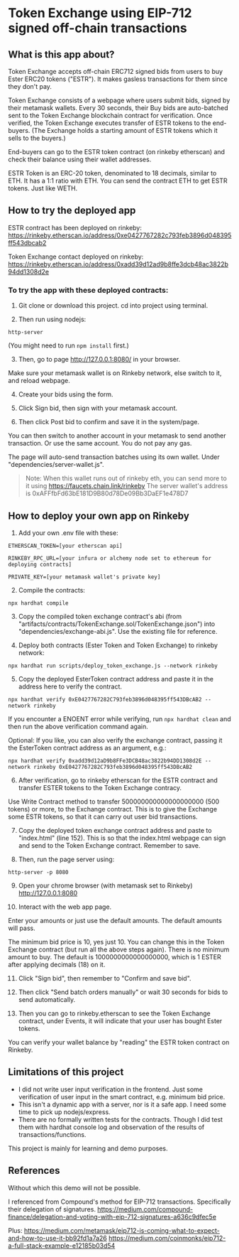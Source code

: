 # Token Exchange using EIP-712 signed off-chain transactions


## What is this app about?

Token Exchange accepts off-chain ERC712 signed bids from users to buy Ester ERC20 tokens ("ESTR"). 
It makes gasless transactions for them since they don't pay.

Token Exchange consists of a webpage where users submit bids, signed by their metamask wallets.
Every 30 seconds, their Buy bids are auto-batched sent to the Token Exchange blockchain contract for verification.
Once verified, the Token Exchange executes transfer of ESTR tokens to the end-buyers. 
(The Exchange holds a starting amount of ESTR tokens which it sells to the buyers.)

End-buyers can go to the ESTR token contract (on rinkeby etherscan) and check their balance using their wallet addresses.

ESTR Token is an ERC-20 token, denominated to 18 decimals, similar to ETH. 
It has a 1:1 ratio with ETH. You can send the contract ETH to get ESTR tokens. Just like WETH.


## How to try the deployed app

ESTR contract has been deployed on rinkeby: https://rinkeby.etherscan.io/address/0xe0427767282c793feb3896d048395ff543dbcab2

Token Exchange contact deployed on rinkeby: https://rinkeby.etherscan.io/address/0xadd39d12ad9b8ffe3dcb48ac3822b94dd1308d2e

### To try the app with these deployed contracts:
1. Git clone or download this project.
cd into project using terminal.

2. Then run using nodejs:

`http-server`

(You might need to run `npm install` first.)

3. Then, go to page http://127.0.0.1:8080/ in your browser.

Make sure your metamask wallet is on Rinkeby network, else switch to it, and reload webpage.


4. Create your bids using the form.

5. Click Sign bid, then sign with your metamask account.

6. Then click Post bid to confirm and save it in the system/page.

You can then switch to another account in your metamask to send another transaction.
Or use the same account. You do not pay any gas. 

The page will auto-send transaction batches using its own wallet. Under "dependencies/server-wallet.js".

>Note: 
>When this wallet runs out of rinkeby eth, you can send more to it using https://faucets.chain.link/rinkeby 
>The server wallet's address is 0xAFFfbFd63bE181D9B80d78De09Bb3DaEF1e478D7


## How to deploy your own app on Rinkeby

1. Add your own .env file with these:

`ETHERSCAN_TOKEN=[your etherscan api]`

`RINKEBY_RPC_URL=[your infura or alchemy node set to ethereum for deploying contracts]`

`PRIVATE_KEY=[your metamask wallet's private key]`


2. Compile the contracts: 

`npx hardhat compile`

3. Copy the compiled token exchange contract's abi (from "artifacts/contracts/TokenExchange.sol/TokenExchange.json") into "dependencies/exchange-abi.js".
Use the existing file for reference.


4. Deploy both contracts (Ester Token and Token Exchange) to rinkeby network:

`npx hardhat run scripts/deploy_token_exchange.js --network rinkeby`

5. Copy the deployed EsterToken contract address and paste it in the address here to verify the contract. 

`npx hardhat verify 0xE0427767282C793feb3896d048395ff543DBcAB2 --network rinkeby`

If you encounter a ENOENT error while verifying, run `npx hardhat clean` and then run the above verification command again.

Optional: If you like, you can also verify the exchange contract, passing it the EsterToken contract address as an argument, e.g.:

`npx hardhat verify 0xadd39d12aD9b8FFe3DCB48ac3822b94DD1308d2E --network rinkeby 0xE0427767282C793feb3896d048395ff543DBcAB2`

6. After verification, go to rinkeby etherscan for the ESTR contract and transfer ESTER tokens to the Token Exchange contracy.

Use Write Contract method to transfer 500000000000000000000 (500 tokens) or more, to the Exchange contract.
This is to give the Exchange some ESTR tokens, so that it can carry out user bid transactions.

7. Copy the deployed token exchange contract address and paste to "index.html" (line 152). 
This is so that the index.html webpage can sign and send to the Token Exchange contract. Remember to save.

8. Then, run the page server using:

`http-server -p 8080`

9. Open your chrome browser (with metamask set to Rinkeby) http://127.0.0.1:8080

10. Interact with the web app page.

Enter your amounts or just use the default amounts. The default amounts will pass. 

The minimum bid price is 10, yes just 10. You can change this in the Token Exchange contract (but run all the above steps again). There is no minimum amount to buy. The default is 1000000000000000000, which is 1 ESTER after applying decimals (18) on it.

11. Click "Sign bid", then remember to "Confirm and save bid".

12. Then click "Send batch orders manually" or wait 30 seconds for bids to send automatically.

13. Then you can go to rinkeby.etherscan to see the Token Exchange contract, under Events, it will indicate that your user has bought Ester tokens.

You can verify your wallet balance by "reading" the ESTR token contract on Rinkeby.


## Limitations of this project

- I did not write user input verification in the frontend. Just some verification of user input in the smart contract, e.g. minimum bid price.
- This isn't a dynamic app with a server, nor is it a safe app. I need some time to pick up nodejs/express.
- There are no formally written tests for the contracts. Though I did test them with hardhat console log and observation of the results of transactions/functions.

This project is mainly for learning and demo purposes.


## References
Without which this demo will not be possible. 

I referenced from Compound's method for EIP-712 transactions. 
Specifically their delegation of signatures.
https://medium.com/compound-finance/delegation-and-voting-with-eip-712-signatures-a636c9dfec5e

Plus:
https://medium.com/metamask/eip712-is-coming-what-to-expect-and-how-to-use-it-bb92fd1a7a26
https://medium.com/coinmonks/eip712-a-full-stack-example-e12185b03d54 
